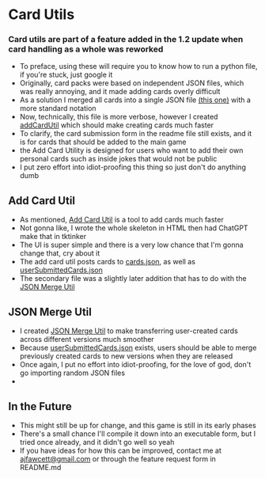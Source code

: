 # Card Utils
### Card utils are part of a feature added in the 1.2 update when card handling as a whole was reworked
- To preface, using these will require you to know how to run a python file, if you're stuck, just google it
- Originally, card packs were based on independent JSON files, which was really annoying, and it made adding cards overly difficult
- As a solution I merged all cards into a single JSON file [(this one)](cards.json) with a more standard notation
- Now, technically, this file is more verbose, however I created [addCardUtil](addCardUtil.py) which should make creating cards much faster
- To clarify, the card submission form in the readme file still exists, and it is for cards that should be added to the main game
- the Add Card Utility is designed for users who want to add their own personal cards such as inside jokes that would not be public
- I put zero effort into idiot-proofing this thing so just don't do anything dumb
## Add Card Util
- As mentioned, [Add Card Util](addCardUtil.py) is a tool to add cards much faster
- Not gonna like, I wrote the whole skeleton in HTML then had ChatGPT make that in tktinker
- The UI is super simple and there is a very low chance that I'm gonna change that, cry about it
- The add card util posts cards to [cards.json](cards.json), as well as [userSubmittedCards.json](userSubmittedCards.json)
- The secondary file was a slightly later addition that has to do with the [JSON Merge Util](jsonMergeUtil.py)
## JSON Merge Util
- I created [JSON Merge Util](jsonMergeUtil.py) to make transferring user-created cards across different versions much smoother
- Because [userSubmittedCards.json](userSubmittedCards.json) exists, users should be able to merge previously created cards to new versions when they are released
- Once again, I put no effort into idiot-proofing, for the love of god, don't go importing random JSON files
- 

## In the Future
  - This might still be up for change, and this game is still in its early phases
  - There's a small chance I'll compile it down into an executable form, but I tried once already, and it didn't go well so yeah
  - If you have ideas for how this can be improved, contact me at ajfawcett@gmail.com or through the feature request form in README.md
